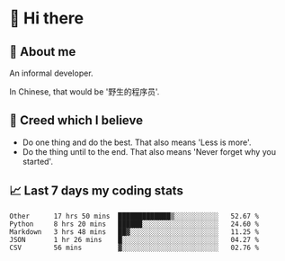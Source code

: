 # 👋 Hi there

## :speech_balloon: About me

An informal developer.

In Chinese, that would be '野生的程序员'.

## :see_no_evil: Creed which I believe

- Do one thing and do the best. That also means 'Less is more'.
- Do the thing until to the end. That also means 'Never forget why you started'.

## :chart_with_upwards_trend: Last 7 days my coding stats

<!--START_SECTION:waka-->
```text
Other      17 hrs 50 mins  █████████████▒░░░░░░░░░░░   52.67 % 
Python     8 hrs 20 mins   ██████░░░░░░░░░░░░░░░░░░░   24.60 % 
Markdown   3 hrs 48 mins   ██▓░░░░░░░░░░░░░░░░░░░░░░   11.25 % 
JSON       1 hr 26 mins    █░░░░░░░░░░░░░░░░░░░░░░░░   04.27 % 
CSV        56 mins         ▓░░░░░░░░░░░░░░░░░░░░░░░░   02.76 % 
```
<!--END_SECTION:waka-->
